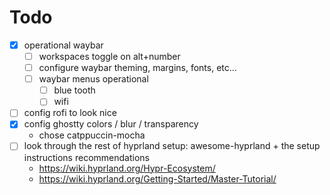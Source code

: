 # Todo

- [x] operational waybar
    - [ ] workspaces toggle on alt+number
    - [ ] configure waybar theming, margins, fonts, etc...
    - [ ] waybar menus operational
        - [ ] blue tooth
        - [ ] wifi
- [ ] config rofi to look nice
- [x] config ghostty colors / blur / transparency
    - chose catppuccin-mocha
- [ ] look through the rest of hyprland setup: awesome-hyprland + the setup instructions recommendations 
    - https://wiki.hyprland.org/Hypr-Ecosystem/
    - https://wiki.hyprland.org/Getting-Started/Master-Tutorial/
